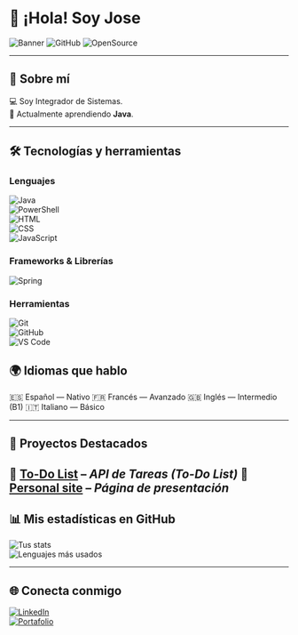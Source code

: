 # 👋 ¡Hola! Soy Jose

![Banner](https://img.shields.io/badge/Desarrollador-Backend-blue?style=for-the-badge) 
![GitHub](https://img.shields.io/badge/GitHub-Pro-black?style=for-the-badge&logo=github)
![OpenSource](https://img.shields.io/badge/Open-Source-brightgreen?style=for-the-badge)

---

## 🚀 Sobre mí   
💻 Soy Integrador de Sistemas.  
🌱 Actualmente aprendiendo **Java**.  

---

## 🛠️ Tecnologías y herramientas  

### Lenguajes
![Java](https://img.shields.io/badge/Java-007396?style=for-the-badge&logo=java&logoColor=white)  
![PowerShell](https://img.shields.io/badge/PowerShell-5391FE?style=for-the-badge&logo=powershell&logoColor=white)    
![HTML](https://img.shields.io/badge/HTML5-E34F26?style=for-the-badge&logo=html5&logoColor=white)  
![CSS](https://img.shields.io/badge/CSS3-1572B6?style=for-the-badge&logo=css3&logoColor=white)  
![JavaScript](https://img.shields.io/badge/JavaScript-323330?style=for-the-badge&logo=javascript&logoColor=F7DF1E)  

### Frameworks & Librerías  
![Spring](https://img.shields.io/badge/Spring-6DB33F?style=for-the-badge&logo=spring&logoColor=white)   

### Herramientas  
![Git](https://img.shields.io/badge/Git-F05032?style=for-the-badge&logo=git&logoColor=white)  
![GitHub](https://img.shields.io/badge/GitHub-100000?style=for-the-badge&logo=github&logoColor=white)  
![VS Code](https://img.shields.io/badge/VS_Code-0078d7?style=for-the-badge&logo=visual%20studio%20code&logoColor=white)

## 🌍 Idiomas que hablo  
🇪🇸 Español — Nativo
🇫🇷 Francés — Avanzado
🇬🇧 Inglés — Intermedio (B1)
🇮🇹 Italiano — Básico

---

## 📂 Proyectos Destacados  
🔹 [**To-Do List**](https://github.com/JoseH87/API_ToDo_Java) – *API de Tareas (To-Do List)* 
🔹 [**Personal site**](https://github.com/JoseH87/JoseH87) – *Página de presentación* 
---

## 📊 Mis estadísticas en GitHub  

![Tus stats](https://github-readme-stats.vercel.app/api?username=TUUSUARIO&show_icons=true&theme=tokyonight)  
![Lenguajes más usados](https://github-readme-stats.vercel.app/api/top-langs/?username=TUUSUARIO&layout=compact&theme=tokyonight)  

---

## 🌐 Conecta conmigo  
[![LinkedIn](https://img.shields.io/badge/LinkedIn-Perfil-blue?style=for-the-badge&logo=linkedin)](https://www.linkedin.com/in/jos%C3%A9-hern%C3%A1ndez-garc%C3%ADa)  
[![Portafolio](https://img.shields.io/badge/🌍-Portafolio-green?style=for-the-badge)](https://github.com/JoseH87?tab=repositories)   


